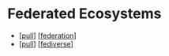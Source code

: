 # Federated Ecosystems

- [[pull]] [[federation]]
- [[pull]] [[fediverse]]


[//begin]: # "Autogenerated link references for markdown compatibility"
[pull]: pull "Pull"
[federation]: federation "Federation"
[fediverse]: fediverse "Fediverse"
[//end]: # "Autogenerated link references"